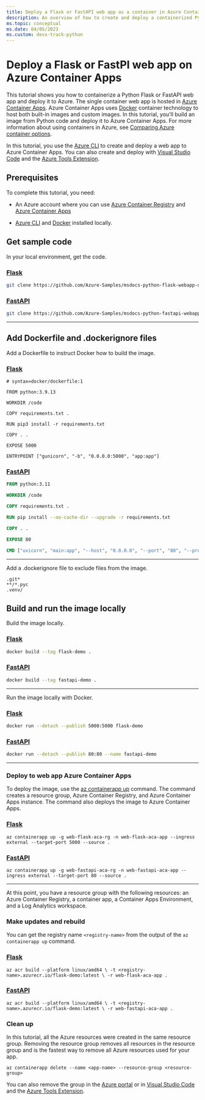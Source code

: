 ```yaml
---
title: Deploy a Flask or FastAPI web app as a container in Azure Container Apps
description: An overview of how to create and deploy a containerized Python web app (Flask or FastAPI) on Azure Container Apps.
ms.topic: conceptual
ms.date: 04/05/2023
ms.custom: devx-track-python
---
```


# Deploy a Flask or FastPI web app on Azure Container Apps

This tutorial shows you how to containerize a Python Flask or FastAPI web app and deploy it to Azure. The single container web app is hosted in [Azure Container Apps][1]. Azure Container Apps uses [Docker][4] container technology to host both built-in images and custom images.  In this tutorial, you'll build an image from Python code and deploy it to Azure Container Apps. For more information about using containers in Azure, see [Comparing Azure container options](/azure/container-apps/compare-options).

In this tutorial, you use the [Azure CLI][17] to create and deploy a web app to Azure Container Apps. You can also create and deploy with [Visual Studio Code][3] and the [Azure Tools Extension][5].

## Prerequisites

To complete this tutorial, you need:

* An Azure account where you can use [Azure Container Registry][11] and [Azure Container Apps][1]

* [Azure CLI][17] and [Docker][4] installed locally.

## Get sample code

In your local environment, get the code.

### [Flask](#tab/web-app-flask)

```bash
git clone https://github.com/Azure-Samples/msdocs-python-flask-webapp-quickstart.git
```

### [FastAPI](#tab/web-app-fastapi)

```bash
git clone https://github.com/Azure-Samples/msdocs-python-fastapi-webapp-quickstart.git
```

---

## Add Dockerfile and \.dockerignore files

Add a Dockerfile to instruct Docker how to build the image.

### [Flask](#tab/web-app-flask)

```Dockefile
# syntax=docker/dockerfile:1

FROM python:3.9.13

WORKDIR /code

COPY requirements.txt .

RUN pip3 install -r requirements.txt

COPY . .

EXPOSE 5000

ENTRYPOINT ["gunicorn", "-b", "0.0.0.0:5000", "app:app"]
```

### [FastAPI](#tab/web-app-fastapi)

```dockerfile
FROM python:3.11

WORKDIR /code

COPY requirements.txt .

RUN pip install --no-cache-dir --upgrade -r requirements.txt

COPY . .

EXPOSE 80

CMD ["uvicorn", "main:app", "--host", "0.0.0.0", "--port", "80", "--proxy-headers"]
```

---

Add a \.dockerignore file to exclude files from the image.

```dockerignore
.git*
**/*.pyc
.venv/
```

## Build and run the image locally

Build the image locally.

### [Flask](#tab/web-app-flask)

```bash
docker build --tag flask-demo .
```

### [FastAPI](#tab/web-app-fastapi)

```bash
docker build --tag fastapi-demo .
```

---

Run the image locally with Docker.

### [Flask](#tab/web-app-flask)

```bash
docker run --detach --publish 5000:5000 flask-demo
```

### [FastAPI](#tab/web-app-fastapi)

```bash
docker run --detach --publish 80:80 --name fastapi-demo
```

---

### Deploy to web app Azure Container Apps

To deploy the image, use the [az containerapp up][6] command. The command creates a resource group, Azure Container Registry, and Azure Container Apps instance. The command also deploys the image to Azure Container Apps.

### [Flask](#tab/web-app-flask)

```azurecli
az containerapp up -g web-flask-aca-rg -n web-flask-aca-app --ingress external --target-port 5000 --source .
```

### [FastAPI](#tab/web-app-fastapi)

```azurecli
az containerapp up -g web-fastapi-aca-rg -n web-fastapi-aca-app --ingress external --target-port 80 --source .
```

---

At this point, you have a resource group with the following resources: an Azure Container Registry, a container app, a Container Apps Environment, and a Log Analytics workspace.

### Make updates and rebuild

You can get the registry name `<registry-name>` from the output of the `az containerapp up` command.

### [Flask](#tab/web-app-flask)

```azurecli
az acr build --platform linux/amd64 \ -t <registry-name>.azurecr.io/flask-demo:latest \ -r web-flask-aca-app .
```

### [FastAPI](#tab/web-app-fastapi)

```azurecli
az acr build --platform linux/amd64 \ -t <registry-name>.azurecr.io/flask-demo:latest \ -r web-fastapi-aca-app .
```

### Clean up

In this tutorial, all the Azure resources were created in the same resource group. Removing the resource group removes all resources in the resource group and is the fastest way to remove all Azure resources used for your app.

```azurecli
az containerapp delete --name <app-name> --resource-group <resource-group>
```

You can also remove the group in the [Azure portal][2] or in [Visual Studio Code][3] and the [Azure Tools Extension][5].

[1]: /azure/container-apps/overview
[2]: https://portal.azure.com/
[3]: https://code.visualstudio.com/
[4]: https://www.docker.com/
[5]: https://code.visualstudio.com/docs/azure/extensions
[6]: /cli/azure/containerapp#az_containerapp_up
[9]: https://flask.palletsprojects.com/en/2.1.x/
[10]: https://fastapi.tiangolo.com/
[11]: https://azure.microsoft.com/services/container-registry/
[17]: /cli/azure/what-is-azure-cli

